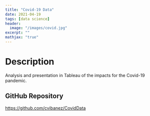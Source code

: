 ```yaml
---
title: "Covid-19 Data"
date: 2021-04-19
tags: [data science]
header:
  image: "/images/covid.jpg"
excerpt: ""
mathjax: "true"
---
```


# Description
Analysis and presentation in Tableau of the impacts for the Covid-19 pandemic.

## GitHub Repository
https://github.com/cvibanez/CovidData
